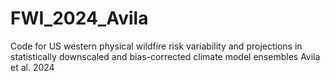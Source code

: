 # FWI_2024_Avila
Code for US western physical wildfire risk variability and projections in statistically downscaled and bias-corrected climate model ensembles Avila et al. 2024 
